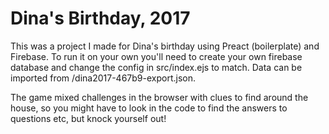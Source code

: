 # Dina's Birthday, 2017

This was a project I made for Dina's birthday using Preact (boilerplate) and Firebase. To run it on your own you'll need to create your own firebase database and change the config in src/index.ejs to match. Data can be imported from /dina2017-467b9-export.json.

The game mixed challenges in the browser with clues to find around the house, so you might have to look in the code to find the answers to questions etc, but knock yourself out!

